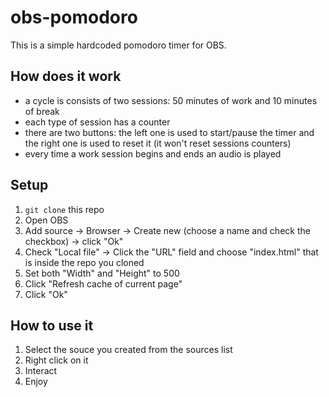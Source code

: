 # obs-pomodoro
This is a simple hardcoded pomodoro timer for OBS.

## How does it work
- a cycle is consists of two sessions: 50 minutes of work and 10 minutes of break
- each type of session has a counter
- there are two buttons: the left one is used to start/pause the timer and the right one is used to reset it (it won't reset sessions counters)
- every time a work session begins and ends an audio is played

## Setup
1. `git clone` this repo
2. Open OBS
3. Add source -> Browser -> Create new (choose a name and check the checkbox) -> click "Ok"
4. Check "Local file" -> Click the "URL" field and choose "index.html" that is inside the repo you cloned
5. Set both "Width" and "Height" to 500
6. Click "Refresh cache of current page"
7. Click "Ok"

## How to use it
1. Select the souce you created from the sources list
2. Right click on it
3. Interact
4. Enjoy